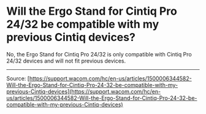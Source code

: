 # Will the Ergo Stand for Cintiq Pro 24/32 be compatible with my previous Cintiq devices?

No, the Ergo Stand for Cintiq Pro 24/32 is only compatible with Cintiq Pro 24/32 devices and will not fit previous devices.

---
Source: [https://support.wacom.com/hc/en-us/articles/1500006344582-Will-the-Ergo-Stand-for-Cintiq-Pro-24-32-be-compatible-with-my-previous-Cintiq-devices](https://support.wacom.com/hc/en-us/articles/1500006344582-Will-the-Ergo-Stand-for-Cintiq-Pro-24-32-be-compatible-with-my-previous-Cintiq-devices)
